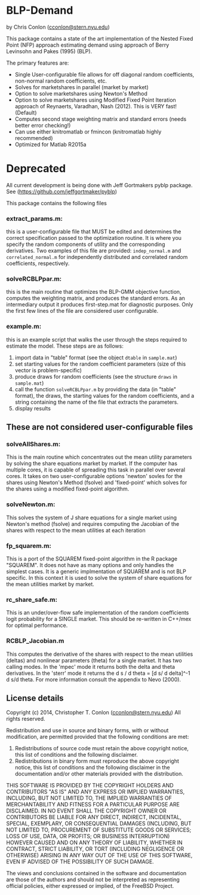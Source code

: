 # BLP-Demand
by Chris Conlon (cconlon@stern.nyu.edu)

This package contains a state of the art implementation of the Nested Fixed Point (NFP) approach
estimating demand using approach of Berry Levinsohn and Pakes (1995) (BLP).

The primary features are:
- Single User-configurable file allows for off diagonal random coefficients, non-normal random coefficients, etc.
- Solves for marketshares in parallel (market by market)
- Option to solve marketshares using Newton's Method
- Option to solve marketshares using Modified Fixed Point Iteration approach of Reynaerts, Varadhan, Nash (2012). This is VERY fast! (Default)
- Computes second stage weighting matrix and standard errors (needs better error checking!)
- Can use either knitromatlab or fmincon (knitromatlab highly recommended)
- Optimized for Matlab R2015a

# Deprecated
All current development is being done with Jeff Gortmakers pyblp package.
See (https://github.com/jeffgortmaker/pyblp)



This package contains the following files

### extract_params.m: 
this is a user-configurable file that MUST be edited and determines the 
correct specification passed to the optimization routine. It is where you specify the random
components of utility and the corresponding derivatives. Two examples of this file are
provided: `indep_normal.m` and `correlated_normal.m` for independently distributed and
correlated random coefficients, respectively.

### solveRCBLPpar.m: 
this is the main routine that optimizes the BLP-GMM objective function,
computes the weighting matrix, and produces the standard errors. As an intermediary output
it produces first-step.mat for diagnostic purposes. Only the first few lines of the file are 
considered user configurable.

### example.m:
this is an example script that walks the user through the steps required to estimate the model.
These steps are as follows:

1. import data in "table" format (see the object `dtable` in `sample.mat`)
2. set starting values for the random coefficient parameters (size of this vector is problem-specific)
3. produce draws for random coefficients (see the structure `draws` in `sample.mat`)
4. call the function `solveRCBLPpar.m` by providing the data (in "table" format), the draws, the starting values for the random coefficients, and a string containing the name of the file that extracts the parameters.
5. display results

## These are not considered user-configurable files
### solveAllShares.m:
This is the main routine which concentrates out the mean utility parameters by solving the
share equations market by market. If the computer has multiple cores, it is capable of spreading
this task in parallel over several cores. It takes on two user-configurable options 'newton'
sovles for the shares using Newton's Method (fsolve) and 'fixed-point' which solves for the
shares using a modified fixed-point algorithm.

### solveNewton.m:
This solves the system of J share equations for a single market using Newton's method (fsolve)
and requires computing the Jacobian of the shares with respect to the mean utilities at each
iteration

### fp_squarem.m:
This is a port of the SQUAREM fixed-point algorithm in the R package "SQUAREM". It does not
have as many options and only handles the simplest cases. It is a generic implmentation of 
SQUAREM and is not BLP specific. In this context it is used to solve the system of share equations
for the mean utilities market by market.

### rc_share_safe.m:
This is an under/over-flow safe implementation of the random coefficients logit probability
for a SINGLE market. This should be re-written in C++/mex for optimal performance.

### RCBLP_Jacobian.m
This computes the derivative of the shares with respect to the mean utilities (deltas) and
nonlinear parameters (theta) for a single market. It has two calling modes. In the 'mpec'
mode it returns both the delta and theta derivatives. In the 'sterr' mode it returns the
d s / d theta = [d s/ d delta]^-1 d s/d theta. For more information consult the appendix 
to Nevo (2000).

## License details
Copyright (c) 2014, Christopher T. Conlon (cconlon@stern.nyu.edu)
All rights reserved.

Redistribution and use in source and binary forms, with or without
modification, are permitted provided that the following conditions are met:

1. Redistributions of source code must retain the above copyright notice, this
   list of conditions and the following disclaimer.
2. Redistributions in binary form must reproduce the above copyright notice,
   this list of conditions and the following disclaimer in the documentation
   and/or other materials provided with the distribution.

THIS SOFTWARE IS PROVIDED BY THE COPYRIGHT HOLDERS AND CONTRIBUTORS "AS IS" AND
ANY EXPRESS OR IMPLIED WARRANTIES, INCLUDING, BUT NOT LIMITED TO, THE IMPLIED
WARRANTIES OF MERCHANTABILITY AND FITNESS FOR A PARTICULAR PURPOSE ARE
DISCLAIMED. IN NO EVENT SHALL THE COPYRIGHT OWNER OR CONTRIBUTORS BE LIABLE FOR
ANY DIRECT, INDIRECT, INCIDENTAL, SPECIAL, EXEMPLARY, OR CONSEQUENTIAL DAMAGES
(INCLUDING, BUT NOT LIMITED TO, PROCUREMENT OF SUBSTITUTE GOODS OR SERVICES;
LOSS OF USE, DATA, OR PROFITS; OR BUSINESS INTERRUPTION) HOWEVER CAUSED AND
ON ANY THEORY OF LIABILITY, WHETHER IN CONTRACT, STRICT LIABILITY, OR TORT
(INCLUDING NEGLIGENCE OR OTHERWISE) ARISING IN ANY WAY OUT OF THE USE OF THIS
SOFTWARE, EVEN IF ADVISED OF THE POSSIBILITY OF SUCH DAMAGE.

The views and conclusions contained in the software and documentation are those
of the authors and should not be interpreted as representing official policies,
either expressed or implied, of the FreeBSD Project.
